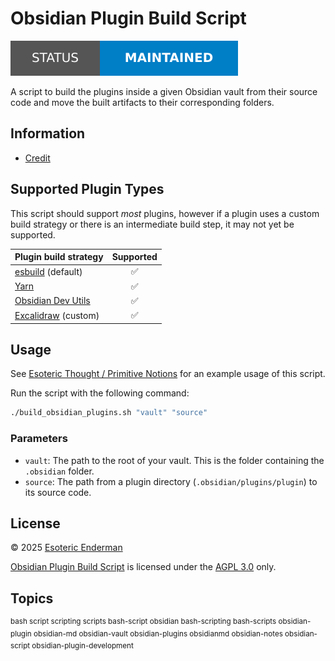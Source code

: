 # Obsidian Plugin Build Script

[![Project status: maintained][status]][root]

A script to build the plugins inside a given Obsidian vault from their source code and move the built artifacts to their corresponding folders.

## Information

- [Credit][credit]

## Supported Plugin Types

This script should support *most* plugins, however if a plugin uses a custom build strategy or there is an intermediate build step, it may not yet be supported.

| Plugin build strategy             | Supported |
|-----------------------------------|:---------:|
| [esbuild][esbuild] (default)      | ✅         |
| [Yarn][yarn]                      | ✅         |
| [Obsidian Dev Utils][dev-utils]   | ✅         |
| [Excalidraw][excalidraw] (custom) | ✅         |

## Usage

See [Esoteric Thought / Primitive Notions][example] for an example usage of this script.

Run the script with the following command:

```sh
./build_obsidian_plugins.sh "vault" "source"
```

### Parameters

- `vault`: The path to the root of your vault. This is the folder containing the `.obsidian` folder.
- `source`: The path from a plugin directory (`.obsidian/plugins/plugin`) to its source code.

## License

&copy; 2025 [Esoteric Enderman][author-website]

[Obsidian Plugin Build Script][root] is licensed under the [AGPL 3.0][license] only.

## Topics

<sup>bash script scripting scripts bash-script obsidian bash-scripting bash-scripts obsidian-plugin obsidian-md obsidian-vault obsidian-plugins obsidianmd obsidian-notes obsidian-script obsidian-plugin-development</sup>

<!-- Link aliases -->

[root]: /

[author-website]: https://enderman.dev

[status]: ./assets/images/badges/status.svg

<!-- References -->

[esbuild]: https://esbuild.github.io/
[yarn]: https://github.com/yarnpkg/berry
[dev-utils]: https://github.com/mnaoumov/obsidian-dev-utils
[excalidraw]: https://github.com/zsviczian/obsidian-excalidraw-plugin

[example]: https://gitlab.com/esotericthought/primitive-notions

<!-- Files -->

[license]: ../LICENSE
[credit]: ./CREDIT.md
